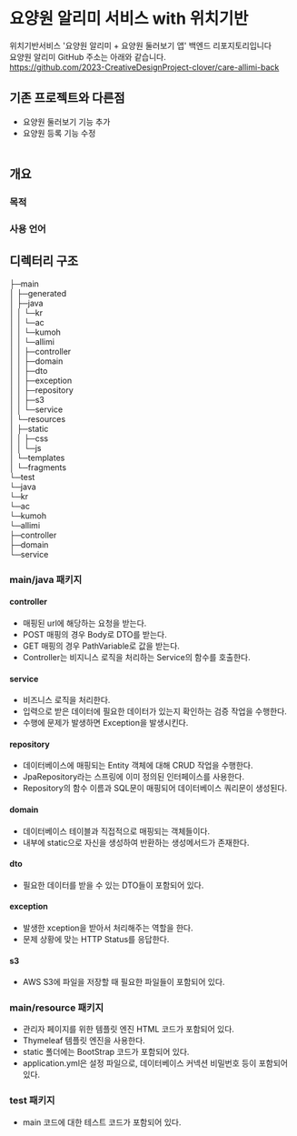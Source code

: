 # 요양원 알리미 서비스 with 위치기반

위치기반서비스 '요양원 알리미 + 요양원 둘러보기 앱' 백엔드 리포지토리입니다<br/>
요양원 알리미 GitHub 주소는 아래와 같습니다.<br/>
https://github.com/2023-CreativeDesignProject-clover/care-allimi-back <br/>

## 기존 프로젝트와 다른점
- 요양원 둘러보기 기능 추가
- 요양원 등록 기능 수정
<br/><br/>

## 개요
### 목적


### 사용 언어


## 디렉터리 구조
├─main<br/>
│  ├─generated<br/>
│  ├─java<br/>
│  │  └─kr<br/>
│  │      └─ac<br/>
│  │          └─kumoh<br/>
│  │              └─allimi<br/>
│  │                  ├─controller<br/>
│  │                  ├─domain<br/>
│  │                  ├─dto<br/>
│  │                  ├─exception<br/>
│  │                  ├─repository<br/>
│  │                  ├─s3<br/>
│  │                  └─service<br/>
│  └─resources<br/>
│      ├─static<br/>
│      │  ├─css<br/>
│      │  └─js<br/>
│      └─templates<br/>
│          └─fragments<br/>
└─test<br/>
    └─java<br/>
        └─kr<br/>
            └─ac<br/>
                └─kumoh<br/>
                    └─allimi<br/>
                        ├─controller<br/>
                        ├─domain<br/>
                        └─service<br/>

### main/java 패키지
#### controller
- 매핑된 url에 해당하는 요청을 받는다.
- POST 매핑의 경우 Body로 DTO를 받는다.
- GET 매핑의 경우 PathVariable로 값을 받는다.
- Controller는 비지니스 로직을 처리하는 Service의 함수를 호출한다. 

#### service
- 비즈니스 로직을 처리한다.
- 입력으로 받은 데이터에 필요한 데이터가 있는지 확인하는 검증 작업을 수행한다.
- 수행에 문제가 발생하면 Exception을 발생시킨다.

#### repository
- 데이터베이스에 매핑되는 Entity 객체에 대해 CRUD 작업을 수행한다. 
- JpaRepository라는 스프링에 이미 정의된 인터페이스를 사용한다.
- Repository의 함수 이름과 SQL문이 매핑되어 데이터베이스 쿼리문이 생성된다.

#### domain
- 데이터베이스 테이블과 직접적으로 매핑되는 객체들이다.
- 내부에 static으로 자신을 생성하여 반환하는 생성메서드가 존재한다.

#### dto
- 필요한 데이터를 받을 수 있는 DTO들이 포함되어 있다. 

#### exception
- 발생한 xception을 받아서 처리해주는 역할을 한다.
- 문제 상황에 맞는 HTTP Status를 응답한다.

#### s3
- AWS S3에 파일을 저장할 때 필요한 파일들이 포함되어 있다.

### main/resource 패키지
- 관리자 페이지를 위한 템플릿 엔진 HTML 코드가 포함되어 있다.
- Thymeleaf 템플릿 엔진을 사용한다.
- static 폴더에는 BootStrap 코드가 포함되어 있다.
- application.yml은 설정 파일으로, 데이터베이스 커넥션 비밀번호 등이 포함되어 있다.

### test 패키지
- main 코드에 대한 테스트 코드가 포함되어 있다.



